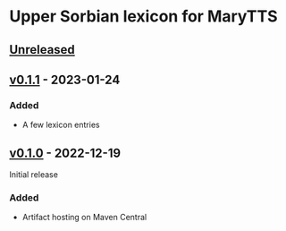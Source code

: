 Upper Sorbian lexicon for MaryTTS
=================================

[Unreleased]
------------

[v0.1.1] - 2023-01-24
---------------------

### Added

- A few lexicon entries

[v0.1.0] - 2022-12-19
---------------------

Initial release

### Added

- Artifact hosting on Maven Central

[Unreleased]: https://github.com/marytts/marytts-lexicon-hsb/tree/master
[v0.1.1]: https://github.com/marytts/marytts-lexicon-hsb/releases/tag/v0.1.1
[v0.1.0]: https://github.com/marytts/marytts-lexicon-hsb/releases/tag/v0.1.0
